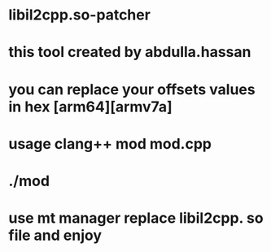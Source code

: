 # libil2cpp.so-patcher 
# this tool created by abdulla.hassan 
# you can replace your offsets values in hex [arm64][armv7a]
# usage clang++ mod mod.cpp
# ./mod
# use mt manager replace libil2cpp. so file and enjoy
